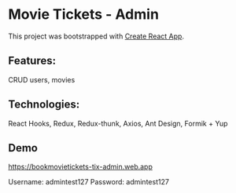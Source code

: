 # Movie Tickets - Admin

This project was bootstrapped with [Create React App](https://github.com/facebook/create-react-app).

## Features:

CRUD users, movies

## Technologies:

React Hooks, Redux, Redux-thunk, Axios, Ant Design, Formik + Yup

## Demo

https://bookmovietickets-tix-admin.web.app

Username: admintest127
Password: admintest127

